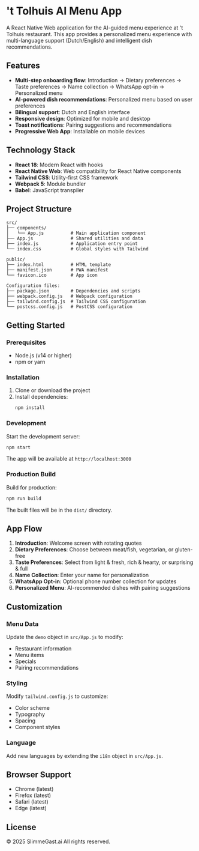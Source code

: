 # 't Tolhuis AI Menu App

A React Native Web application for the AI-guided menu experience at 't Tolhuis restaurant. This app provides a personalized menu experience with multi-language support (Dutch/English) and intelligent dish recommendations.

## Features

- **Multi-step onboarding flow**: Introduction → Dietary preferences → Taste preferences → Name collection → WhatsApp opt-in → Personalized menu
- **AI-powered dish recommendations**: Personalized menu based on user preferences
- **Bilingual support**: Dutch and English interface
- **Responsive design**: Optimized for mobile and desktop
- **Toast notifications**: Pairing suggestions and recommendations
- **Progressive Web App**: Installable on mobile devices

## Technology Stack

- **React 18**: Modern React with hooks
- **React Native Web**: Web compatibility for React Native components
- **Tailwind CSS**: Utility-first CSS framework
- **Webpack 5**: Module bundler
- **Babel**: JavaScript transpiler

## Project Structure

```
src/
├── components/
│   └── App.js          # Main application component
├── App.js              # Shared utilities and data
├── index.js            # Application entry point
└── index.css           # Global styles with Tailwind

public/
├── index.html          # HTML template
├── manifest.json       # PWA manifest
└── favicon.ico         # App icon

Configuration files:
├── package.json        # Dependencies and scripts
├── webpack.config.js   # Webpack configuration
├── tailwind.config.js  # Tailwind CSS configuration
└── postcss.config.js   # PostCSS configuration
```

## Getting Started

### Prerequisites

- Node.js (v14 or higher)
- npm or yarn

### Installation

1. Clone or download the project
2. Install dependencies:
   ```bash
   npm install
   ```

### Development

Start the development server:
```bash
npm start
```

The app will be available at `http://localhost:3000`

### Production Build

Build for production:
```bash
npm run build
```

The built files will be in the `dist/` directory.

## App Flow

1. **Introduction**: Welcome screen with rotating quotes
2. **Dietary Preferences**: Choose between meat/fish, vegetarian, or gluten-free
3. **Taste Preferences**: Select from light & fresh, rich & hearty, or surprising & full
4. **Name Collection**: Enter your name for personalization
5. **WhatsApp Opt-in**: Optional phone number collection for updates
6. **Personalized Menu**: AI-recommended dishes with pairing suggestions

## Customization

### Menu Data
Update the `demo` object in `src/App.js` to modify:
- Restaurant information
- Menu items
- Specials
- Pairing recommendations

### Styling
Modify `tailwind.config.js` to customize:
- Color scheme
- Typography
- Spacing
- Component styles

### Language
Add new languages by extending the `i18n` object in `src/App.js`.

## Browser Support

- Chrome (latest)
- Firefox (latest)
- Safari (latest)
- Edge (latest)

## License

© 2025 SlimmeGast.ai All rights reserved.
